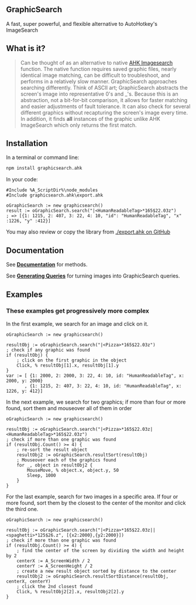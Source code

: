 ## GraphicSearch

A fast, super powerful, and flexible alternative to AutoHotkey's ImageSearch


## What is it?

> Can be thought of as an alternative to native [AHK Imagesearch](https://autohotkey.com/docs/commands/ImageSearch.htm) function. The native function requires saved graphic files, nearly identical image matching, can be difficult to troubleshoot, and performs in a relatively slow manner. GraphicSearch approaches searching differently. Think of ASCII art; GraphicSearch abstracts the screen's image into representative 0's and _'s. Because this is an abstraction, not a bit-for-bit comparison, it allows for faster matching and easier adjustments of fault tolerance. It can also check for several different graphics without recapturing the screen's image every time. In addition, it finds **all** instances of the graphic unlike AHK ImageSearch which only returns the first match. 


## Installation

In a terminal or command line:
```bash
npm install graphicsearch.ahk
```

In your code:
```autohotkey
#Include %A_ScriptDir%\node_modules
#Include graphicsearch.ahk\export.ahk

oGraphicSearch := new graphicsearch()
result := oGraphicSearch.search("|<HumanReadableTag>*165$22.03z")
; => [{1: 1215, 2: 407, 3: 22, 4: 10, "id": "HumanReadableTag", "x" :1226, "y" :412}]
```
You may also review or copy the library from [./export.ahk on GitHub](https://github.com/Chunjee/graphicsearch.ahk/blob/master/export.ahk)

## Documentation

See [**Documentation**](/documentation) for methods.

See [**Generating Queries**](/generating-queries) for turning images into GraphicSearch queries.


## Examples

### These examples get progressively more complex

In the first example, we search for an image and click on it.
```autohotkey
oGraphicSearch := new graphicsearch()

resultObj := oGraphicSearch.search("|<Pizza>*165$22.03z")
; check if any graphic was found
if (resultObj) {
    ; click on the first graphic in the object
    Click, % resultObj[1].x, resultObj[1].y
}
var := [ {1: 2000, 2: 2000, 3: 22, 4: 10, id: "HumanReadableTag", x: 2000, y: 2000}
       , {1: 1215, 2: 407, 3: 22, 4: 10, id: "HumanReadableTag", x: 1226, y: 412}]
```

In the next example, we search for two graphics; if more than four or more found, sort them and mouseover all of them in order
```autohotkey
oGraphicSearch := new graphicsearch()

resultObj := oGraphicSearch.search("|<Pizza>*165$22.03z|<HumanReadableTag>*165$22.03z")
; check if more than one graphic was found
if (resultObj.Count() >= 4) {
    ; re-sort the result object
    resultObj2 := oGraphicSearch.resultSort(resultObj)
    ; Mouseover each of the graphics found
    for _, object in resultObj2 {
        MouseMove, % object.x, object.y, 50
        Sleep, 1000
    }
}
```

For the last example, search for two images in a specific area. If four or more found, sort them by the closest to the center of the monitor and click the third one.
```autohotkey
oGraphicSearch := new graphicsearch()

resultObj := oGraphicSearch.search("|<Pizza>*165$22.03z||<spaghetti>*125$26.z", [{x2:2000},{y2:2000}])
; check if more than one graphic was found
if (resultObj.Count() >= 4) {
    ; find the center of the screen by dividing the width and height by 2
    centerX := A_ScreenWidth / 2
    centerY := A_ScreenHeight / 2
    ; create a new result object sorted by distance to the center
    resultObj2 := oGraphicSearch.resultSortDistance(resultObj, centerX, centerY)
    ; click the 2nd closest found
    Click, % resultObj2[2].x, resultObj2[2].y
}
```
